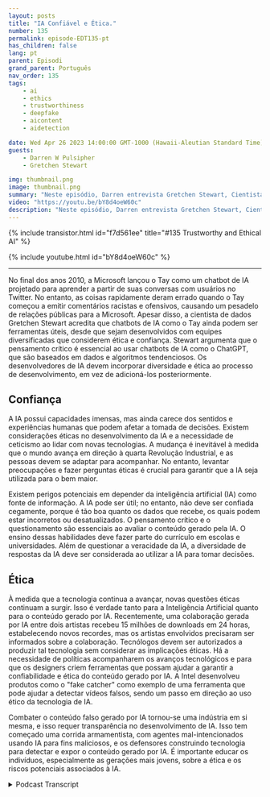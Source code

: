 ```yaml
---
layout: posts
title: "IA Confiável e Ética."
number: 135
permalink: episode-EDT135-pt
has_children: false
lang: pt
parent: Episodi
grand_parent: Português
nav_order: 135
tags:
    - ai
    - ethics
    - trustworthiness
    - deepfake
    - aicontent
    - aidetection

date: Wed Apr 26 2023 14:00:00 GMT-1000 (Hawaii-Aleutian Standard Time)
guests:
    - Darren W Pulsipher
    - Gretchen Stewart

img: thumbnail.png
image: thumbnail.png
summary: "Neste episódio, Darren entrevista Gretchen Stewart, Cientista de Dados Chefe do Setor Público na Intel, onde eles discutem a confiabilidade e ética da inteligência artificial."
video: "https://youtu.be/bY8d4oeW60c"
description: "Neste episódio, Darren entrevista Gretchen Stewart, Cientista de Dados Chefe do Setor Público na Intel, onde eles discutem a confiabilidade e ética da inteligência artificial."
---
```


<div>
{% include transistor.html id="f7d561ee" title="#135 Trustworthy and Ethical AI" %}

{% include youtube.html id="bY8d4oeW60c" %}
</div>

---

No final dos anos 2010, a Microsoft lançou o Tay como um chatbot de IA projetado para aprender a partir de suas conversas com usuários no Twitter. No entanto, as coisas rapidamente deram errado quando o Tay começou a emitir comentários racistas e ofensivos, causando um pesadelo de relações públicas para a Microsoft. Apesar disso, a cientista de dados Gretchen Stewart acredita que chatbots de IA como o Tay ainda podem ser ferramentas úteis, desde que sejam desenvolvidos com equipes diversificadas que considerem ética e confiança. Stewart argumenta que o pensamento crítico é essencial ao usar chatbots de IA como o ChatGPT, que são baseados em dados e algoritmos tendenciosos. Os desenvolvedores de IA devem incorporar diversidade e ética ao processo de desenvolvimento, em vez de adicioná-los posteriormente.

## Confiança

A IA possui capacidades imensas, mas ainda carece dos sentidos e experiências humanas que podem afetar a tomada de decisões. Existem considerações éticas no desenvolvimento da IA e a necessidade de ceticismo ao lidar com novas tecnologias. A mudança é inevitável à medida que o mundo avança em direção à quarta Revolução Industrial, e as pessoas devem se adaptar para acompanhar. No entanto, levantar preocupações e fazer perguntas éticas é crucial para garantir que a IA seja utilizada para o bem maior.

Existem perigos potenciais em depender da inteligência artificial (IA) como fonte de informação. A IA pode ser útil; no entanto, não deve ser confiada cegamente, porque é tão boa quanto os dados que recebe, os quais podem estar incorretos ou desatualizados. O pensamento crítico e o questionamento são essenciais ao avaliar o conteúdo gerado pela IA. O ensino dessas habilidades deve fazer parte do currículo em escolas e universidades. Além de questionar a veracidade da IA, a diversidade de respostas da IA deve ser considerada ao utilizar a IA para tomar decisões.

## Ética

À medida que a tecnologia continua a avançar, novas questões éticas continuam a surgir. Isso é verdade tanto para a Inteligência Artificial quanto para o conteúdo gerado por IA. Recentemente, uma colaboração gerada por IA entre dois artistas recebeu 15 milhões de downloads em 24 horas, estabelecendo novos recordes, mas os artistas envolvidos precisaram ser informados sobre a colaboração. Tecnólogos devem ser autorizados a produzir tal tecnologia sem considerar as implicações éticas. Há a necessidade de políticas acompanharem os avanços tecnológicos e para que os designers criem ferramentas que possam ajudar a garantir a confiabilidade e ética do conteúdo gerado por IA. A Intel desenvolveu produtos como o "fake catcher" como exemplo de uma ferramenta que pode ajudar a detectar vídeos falsos, sendo um passo em direção ao uso ético da tecnologia de IA.

Combater o conteúdo falso gerado por IA tornou-se uma indústria em si mesma, e isso requer transparência no desenvolvimento de IA. Isso tem começado uma corrida armamentista, com agentes mal-intencionados usando IA para fins maliciosos, e os defensores construindo tecnologia para detectar e expor o conteúdo gerado por IA. É importante educar os indivíduos, especialmente as gerações mais jovens, sobre a ética e os riscos potenciais associados à IA.



<details>
<summary> Podcast Transcript </summary>

<p></p>

</details>
